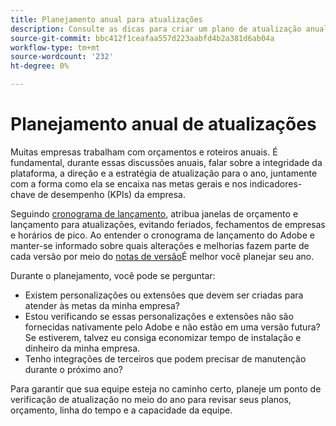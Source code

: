 ```yaml
---
title: Planejamento anual para atualizações
description: Consulte as dicas para criar um plano de atualização anual para seu projeto Adobe Commerce ou Magento Open Source.
source-git-commit: bbc412f1ceafaa557d223aabfd4b2a381d6ab04a
workflow-type: tm+mt
source-wordcount: '232'
ht-degree: 0%

---
```



# Planejamento anual de atualizações

Muitas empresas trabalham com orçamentos e roteiros anuais. É fundamental, durante essas discussões anuais, falar sobre a integridade da plataforma, a direção e a estratégia de atualização para o ano, juntamente com a forma como ela se encaixa nas metas gerais e nos indicadores-chave de desempenho (KPIs) da empresa.

Seguindo [cronograma de lançamento](https://devdocs.magento.com/release/), atribua janelas de orçamento e lançamento para atualizações, evitando feriados, fechamentos de empresas e horários de pico. Ao entender o cronograma de lançamento do Adobe e manter-se informado sobre quais alterações e melhorias fazem parte de cada versão por meio do [notas de versão](https://devdocs.magento.com/guides/v2.4/release-notes/bk-release-notes.html)É melhor você planejar seu ano.

Durante o planejamento, você pode se perguntar:

- Existem personalizações ou extensões que devem ser criadas para atender às metas da minha empresa?
- Estou verificando se essas personalizações e extensões não são fornecidas nativamente pelo Adobe e não estão em uma versão futura? Se estiverem, talvez eu consiga economizar tempo de instalação e dinheiro da minha empresa.
- Tenho integrações de terceiros que podem precisar de manutenção durante o próximo ano?

Para garantir que sua equipe esteja no caminho certo, planeje um ponto de verificação de atualização no meio do ano para revisar seus planos, orçamento, linha do tempo e a capacidade da equipe.
